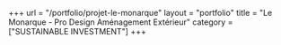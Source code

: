 +++
url = "/portfolio/projet-le-monarque"
layout = "portfolio"
title = "Le Monarque - Pro Design Aménagement Extérieur"
category = ["SUSTAINABLE INVESTMENT"]
+++